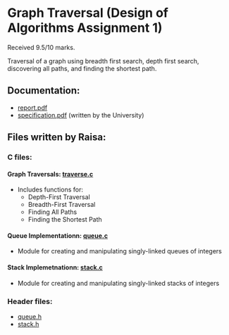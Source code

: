 # Graph Traversal (Design of Algorithms Assignment 1)
Received 9.5/10 marks.

Traversal of a graph using breadth first search, depth first search, discovering all paths, and finding the shortest path.

## Documentation:
- [report.pdf](https://github.com/raisalitch/GraphTraversal/blob/master/report.pdf)
- [specification.pdf](https://github.com/raisalitch/GraphTraversal/blob/master/specification.pdf) (written by the University)

## Files written by Raisa:
### C files:
#### Graph Traversals: [traverse.c](https://github.com/raisalitch/GraphTraversal/blob/master/traverse.c)
-  Includes functions for:
    - Depth-First Traversal
    - Breadth-First Traversal
    - Finding All Paths
    - Finding the Shortest Path
#### Queue Implementationn: [queue.c](https://github.com/raisalitch/GraphTraversal/blob/master/queue.c)
- Module for creating and manipulating singly-linked queues of integers
#### Stack Implemetnationn: [stack.c](https://github.com/raisalitch/GraphTraversal/blob/master/stack.c)
- Module for creating and manipulating singly-linked stacks of integers

### Header files:
- [queue.h](https://github.com/raisalitch/GraphTraversal/blob/master/queue.h)
- [stack.h](https://github.com/raisalitch/GraphTraversal/blob/master/stack.h)
